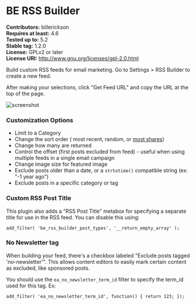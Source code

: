 # BE RSS Builder

**Contributors:** billerickson  
**Requires at least:** 4.6  
**Tested up to:** 5.2  
**Stable tag:** 1.2.0  
**License:** GPLv2 or later  
**License URI:** http://www.gnu.org/licenses/gpl-2.0.html

Build custom RSS feeds for email marketing. Go to Settings > RSS Builder to create a new feed.

After making your selections, click "Get Feed URL" and copy the URL at the top of the page.

![screenshot](https://d16rm1n165bd05.cloudfront.net/items/0P063m3z0y3m1n010F12/Screen%20Shot%202019-05-15%20at%2011.19.19%20AM.png?X-CloudApp-Visitor-Id=78955b2d79e4b4c9650076a91b4db727&v=bc51a953)

### Customization Options

- Limit to a Category
- Change the sort order ( most recent, random, or [most shares](https://sharedcountsplugin.com))
- Change how many are returned
- Control the offset (first posts excluded from feed) - useful when using multiple feeds in a single email campaign
- Change image size for featured image
- Exclude posts older than a date, or a `strtotime()` compatible string (ex: "-1 year ago")
- Exclude posts in a specific category or tag

### Custom RSS Post Title

This plugin also adds a "RSS Post Title" metabox for specifying a separate title for use in the RSS feed. You can disable this using:

`add_filter( 'be_rss_builder_post_types', '__return_empty_array' );`

### No Newsletter tag

When building your feed, there's a checkbox labeled "Exclude posts tagged 'no-newsletter'". This allows content editors to easily mark certain content as excluded, like sponsored posts.

You should use the `ea_no_newsletter_term_id` filter to specify the term_id used for this tag. Ex:

`add_filter( 'ea_no_newsletter_term_id', function() { return 123; });`
